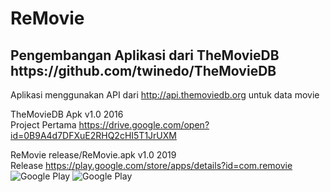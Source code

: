 # ReMovie
<h2>Pengembangan Aplikasi dari TheMovieDB https://github.com/twinedo/TheMovieDB</h2>

Aplikasi menggunakan API dari http://api.themoviedb.org untuk data movie

TheMovieDB Apk v1.0 2016<br>
Project Pertama https://drive.google.com/open?id=0B9A4d7DFXuE2RHQ2cHI5T1JrUXM

ReMovie release/ReMovie.apk v1.0 2019<br>
Release https://play.google.com/store/apps/details?id=com.removie<br>
![Google Play](https://lh3.googleusercontent.com/VpP-tj2oGoaDb_bpZQ1x9AJwC3gimU5EEEvtuvTuZC9q5DOISvg5H2OG7XxHQNuN3_k=w1366-h663-rw)
![Google Play](https://lh3.googleusercontent.com/uxjfxoYTaSl18IMVhGAlsLm2KrsnfelprL-wAYPrEh0iku3OZffB12JHlQXx8vOg2wg=w1366-h663-rw)

